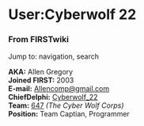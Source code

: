 # User:Cyberwolf 22

### From FIRSTwiki

Jump to: navigation, search

**AKA:** Allen Gregory  
**Joined FIRST:** 2003  
**E-mail:** [Allencomp@gmail.com](mailto:Allencomp@gmail.com "mailto:Allencomp@gmail.com" )  
**ChiefDelphi:** [Cyberwolf_22](http://www.chiefdelphi.com/forums/member.php?userid=3318 "http://www.chiefdelphi.com/forums/member.php?userid=3318" )  
**Team:** [647](/index.php/647 "647" ) _(The Cyber Wolf Corps)_  
**Position:** Team Captian, Programmer 

